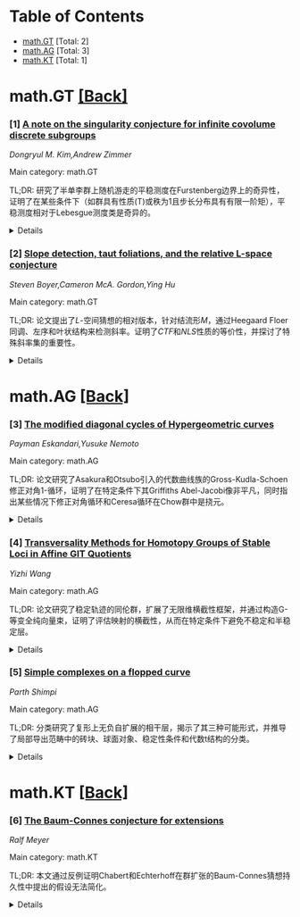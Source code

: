 <div id=toc></div>

# Table of Contents

- [math.GT](#math.GT) [Total: 2]
- [math.AG](#math.AG) [Total: 3]
- [math.KT](#math.KT) [Total: 1]


<div id='math.GT'></div>

# math.GT [[Back]](#toc)

### [1] [A note on the singularity conjecture for infinite covolume discrete subgroups](https://arxiv.org/abs/2508.05756)
*Dongryul M. Kim,Andrew Zimmer*

Main category: math.GT

TL;DR: 研究了半单李群上随机游走的平稳测度在Furstenberg边界上的奇异性，证明了在某些条件下（如群具有性质(T)或秩为1且步长分布具有有限一阶矩），平稳测度相对于Lebesgue测度类是奇异的。


<details>
  <summary>Details</summary>
Motivation: 探讨半单李群上随机游走的平稳测度性质，特别是在Furstenberg边界上的奇异性，以扩展对随机游走和测度理论的理解。

Method: 通过分析随机游走的步长分布和群的代数性质（如Zariski稠密离散子群、性质(T)等），结合测度理论和边界理论，证明平稳测度的奇异性。

Result: 在群具有性质(T)或秩为1且步长分布具有有限一阶矩时，平稳测度在Furstenberg边界上相对于Lebesgue测度类是奇异的。

Conclusion: 该研究为半单李群上随机游走的平稳测度性质提供了新的理论结果，并提出了更一般的Patterson-Sullivan测度的奇异性条件。

Abstract: We consider random walks on semisimple Lie groups where the support of the
step distribution generates (as a group) a Zariski dense discrete subgroup of
infinite covolume. When the semisimple Lie group has property (T), we show that
the stationary measure on the Furstenberg boundary is singular to the Lebesgue
measure class. This result does not require any condition on the moment or
symmetry of the step distribution. When the semisimple Lie group has rank one
and the step distribution has a finite first moment, we again show that the
stationary measure on the Furstenberg boundary is singular to the Lebesgue
measure class. For general semisimple Lie groups, we also obtain a sufficient
condition for the singularity of the stationary measure and a general
Patterson-Sullivan measure.

</details>


### [2] [Slope detection, taut foliations, and the relative L-space conjecture](https://arxiv.org/abs/2508.06395)
*Steven Boyer,Cameron McA. Gordon,Ying Hu*

Main category: math.GT

TL;DR: 论文提出了$L$-空间猜想的相对版本，针对结流形$M$，通过Heegaard Floer同调、左序和叶状结构来检测斜率。证明了$CTF$和$NLS$性质的等价性，并探讨了特殊斜率集的重要性。


<details>
  <summary>Details</summary>
Motivation: 研究$L$-空间猜想的相对版本，以更深入地理解结流形的性质及其与斜率检测的关系。

Method: 引入相对$L$-空间猜想，统一斜率检测的刻画，并推广Tao Li的结果到带边流形。

Result: 证明了$CTF$-检测斜率集是闭集，且特殊斜率集是有限的。

Conclusion: 相对$L$-空间猜想与$L$-空间猜想在环面流形上等价，但许多问题仍需进一步研究。

Abstract: The $L$-space conjecture asserts the equivalence, for prime $3$-manifolds, of
three properties: not being an $L$-space ($NLS$), having a left-orderable
fundamental group ($LO$), and admitting a co-orientable taut foliation ($CTF$).
In this paper we introduce a relative version of the $L$-space conjecture for
knot manifolds $M$, stated in terms of sets of slopes on $\partial M$
characterised (i.e. detected) by Heegaard Floer homology, left-orders, and
foliations, respectively. We give a unified characterisation of slope
detection, and conjecture that the relative $L$-space conjecture is equivalent
to the $L$-space conjecture for toroidal manifolds. We confirm this equivalence
for the properties $CTF$ and $NLS$.
  Much of our technical work lies in proving that the set of $CTF$-detected
slopes on $\partial M$ is a finite union of possibly degenerate closed
intervals with rational endpoints; in particular, it is closed in the space of
slopes. This involves generalizing results of Tao Li on laminar branched
surfaces to the setting of manifolds with boundary.
  Within the slopes detected by co-orientable taut foliations, we identify a
special subset, which we call exceptional $CTF$-detected slopes. This set
includes $CTF$-detected slopes whose associated Dehn fillings don't admit
co-orientable taut foliations. We believe this exceptional set is important to
understand. In this article, we show that the set of exceptional slopes is
finite. However, many questions remain open.
  Finally, in the last section of the article we provide a structured synthesis
of previous work in the area.

</details>


<div id='math.AG'></div>

# math.AG [[Back]](#toc)

### [3] [The modified diagonal cycles of Hypergeometric curves](https://arxiv.org/abs/2508.06008)
*Payman Eskandari,Yusuke Nemoto*

Main category: math.AG

TL;DR: 论文研究了Asakura和Otsubo引入的代数曲线族的Gross-Kudla-Schoen修正对角1-循环，证明了在特定条件下其Griffiths Abel-Jacobi像非平凡，同时指出某些情况下修正对角循环和Ceresa循环在Chow群中是挠元。


<details>
  <summary>Details</summary>
Motivation: 研究代数曲线族的修正对角1-循环的性质，探索其在Griffiths Abel-Jacobi映射下的行为及其在Chow群中的表现。

Method: 通过分析代数曲线族的修正对角1-循环，结合Griffiths Abel-Jacobi映射和Chow群理论，证明了在不同条件下的非平凡性和挠性。

Result: 当$p \ge 3$为素数时，修正对角循环的Griffiths Abel-Jacobi像对所有尖点基点的选择均非平凡；而对于$X_{3,\lambda}$，修正对角循环和Ceresa循环在Chow群中均为挠元。

Conclusion: 论文揭示了代数曲线族修正对角循环的复杂性质，为相关理论提供了新的见解。

Abstract: For each $N\geq 2$, Asakura and Otsubo have recently introduced a smooth
family of algebraic curves $\{X_{N,\lambda}\}_{\lambda \in
\mathbb{P}^1\setminus \{0, 1, \infty\}}$ in characteristic 0 that is closely
related to hypergeometric functions and the Fermat curve of degree $N$. In this
paper, we study the Gross-Kudla-Schoen modified diagonal 1-cycles of these
curves. We prove that if $p \ge 3$ is a prime, then for every $\lambda$ the
Griffiths Abel-Jacobi image of the modified diagonal cycle of $X_{p,\lambda}$
is nontrivial for every cuspidal choice of a base point. On the other hand, we
show that the modified diagonal cycle and hence the Ceresa cycle of
$X_{3,\lambda}$ is torsion in the Chow group for every $\lambda$ and every
choice of a base point.

</details>


### [4] [Transversality Methods for Homotopy Groups of Stable Loci in Affine GIT Quotients](https://arxiv.org/abs/2508.06213)
*Yizhi Wang*

Main category: math.AG

TL;DR: 论文研究了稳定轨迹的同伦群，扩展了无限维横截性框架，并通过构造G-等变全纯向量束，证明了评估映射的横截性，从而在特定条件下避免不稳定和半稳定层。


<details>
  <summary>Details</summary>
Motivation: 研究复杂还原代数群在线性作用下的稳定轨迹的同伦群，为几何不变量理论（GIT）提供新的拓扑视角。

Method: 通过构造G-等变全纯向量束，证明评估映射的横截性，利用无限维横截性框架分析稳定轨迹。

Result: 在特定维度条件下，通用同伦避免不稳定和严格半稳定层，结果适用于半稳定与稳定不一致的情况。

Conclusion: 框架适用于多个领域，如2-Kronecker箭袋、线性控制理论和统计建模，提供了拓扑洞察力。

Abstract: We investigate the homotopy groups of stable loci in affine Geometric
Invariant Theory (GIT), arising from linear actions of complex reductive
algebraic groups on complex affine spaces. Our approach extends the
infinite-dimensional transversality framework of Daskalopoulos-Uhlenbeck and
Wilkin to this general GIT setting. Central to our method is the construction
of a G-equivariant holomorphic vector bundle over the conjugation orbit of a
one-parameter subgroup (1-PS), whose fibres are precisely the negative weight
spaces determining instability. A key proposition establishes that a naturally
defined evaluation map is transverse to the zero section of this bundle,
implying that generic homotopies avoid all unstable and strictly semistable
strata under certain dimensional inequalities.
  Our result also covers cases where semistability does not coincide with
stability. The applicability of this framework is illustrated by several
examples. For the 2-Kronecker quiver, our conclusions precisely match the known
topology of the stable locus. In linear control theory, where GIT stability
corresponds to the notion of controllability, our results determine the
connectivity of the space of controllable systems. In statistical modelling,
where stability for star-shaped Gaussian model corresponds to the existence of
a unique Maximum Likelihood Estimate, we compute the connectivity of the space
of data samples that yield such a unique estimate, providing topological
insight into the problem of parameter non-identifiability.

</details>


### [5] [Simple complexes on a flopped curve](https://arxiv.org/abs/2508.06437)
*Parth Shimpi*

Main category: math.AG

TL;DR: 分类研究了复形上无负自扩展的相干层，揭示了其三种可能形式，并推导了局部导出范畴中的砖块、球面对象、稳定性条件和代数t结构的分类。


<details>
  <summary>Details</summary>
Motivation: 研究复形上无负自扩展的相干层，以分类局部导出范畴中的关键对象和结构。

Method: 通过研究（复合）du Val奇点的crepant blow-ups，分类复形上的相干层，并分析其等价性。

Result: 复形上的相干层可分为三类，且局部导出范畴中的砖块、球面对象等分类完备。Bridgeland稳定性流形连通，且所有基本倾斜复形通过移位和迭代突变相关。

Conclusion: 研究提供了相干层复形的分类框架，并揭示了局部导出范畴中关键结构的完备性。

Abstract: Studying crepant blow-ups of (compound) du Val singularities, we classify
complexes of coherent sheaves which admit no negative self-extensions -- such a
complex, up to flops and mutation equivalences, must either be (1) a module
over a derived-equivalent algebra, or (2) a two-term extension of a coherent
sheaf by skyscraper sheaves, or (3) a direct sum of shifts of skyscrapers. This
translates into classifications of bricks, spherical objects, stability
conditions, and algebraic t-structures in the local derived category; the lists
populated by the homological minimal programme turn out exhaustive. We deduce
that the Bridgeland stability manifold is connected, and that all basic tilting
complexes on the variety (equivalently on the g-tame algebras
derived-equivalent to it) are related by shifts and iterated mutation.

</details>


<div id='math.KT'></div>

# math.KT [[Back]](#toc)

### [6] [The Baum-Connes conjecture for extensions](https://arxiv.org/abs/2508.05726)
*Ralf Meyer*

Main category: math.KT

TL;DR: 本文通过反例证明Chabert和Echterhoff在群扩张的Baum-Connes猜想持久性中提出的假设无法简化。


<details>
  <summary>Details</summary>
Motivation: 验证Chabert和Echterhoff关于Baum-Connes猜想持久性的假设是否可以被简化。

Method: 通过构造反例来证明假设的必要性。

Result: 反例表明假设无法简化。

Conclusion: Chabert和Echterhoff的假设在群扩张的Baum-Connes猜想持久性中是必要的。

Abstract: This note provides a counterexample showing that the assumptions that Chabert
and Echterhoff have imposed in their permanence property of the Baum--Connes
conjecture for group extensions cannot be simplified.

</details>
